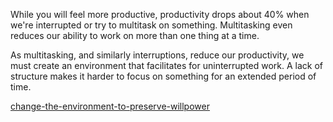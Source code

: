 While you will feel more productive, productivity drops about 40% when we're interrupted or try to multitask on something. Multitasking even reduces our ability to work on more than one thing at a time.

As multitasking, and similarly interruptions, reduce our productivity, we must create an environment that facilitates for uninterrupted work. A lack of structure makes it harder to focus on something for an extended period of time.

[change-the-environment-to-preserve-willpower](change-the-environment-to-preserve-willpower.md)